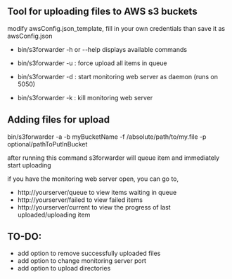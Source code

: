 Tool for uploading files to AWS s3 buckets
------------------------------------------

modify awsConfig.json_template, fill in your own credentials than save it as awsConfig.json

- bin/s3forwarder -h or --help displays available commands

- bin/s3forwarder -u : force upload all items in queue

- bin/s3forwarder -d : start monitoring web server as daemon (runs on 5050)

- bin/s3forwarder -k : kill monitoring web server


Adding files for upload
-----------------------

bin/s3forwarder -a -b myBucketName -f /absolute/path/to/my.file -p optional/pathToPutInBucket

after running this command s3forwarder will queue item and immediately start uploading

if you have the monitoring web server open, you can go to,
- http://yourserver/queue to view items waiting in queue
- http://yourserver/failed to view failed items
- http://yourserver/current to view the progress of last uploaded/uploading item


TO-DO:
------
- add option to remove successfully uploaded files
- add option to change monitoring server port
- add option to upload directories


